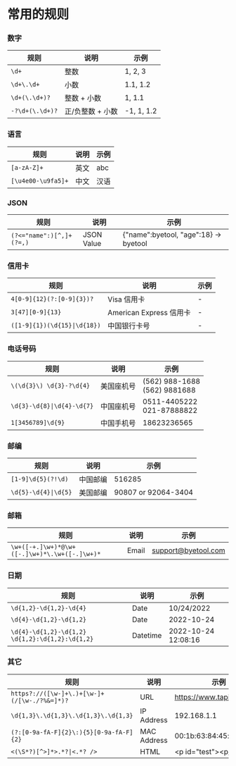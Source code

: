 # 常用的规则

### 数字

| 规则            | 说明             | 示例       |
| --------------- | ---------------- | ---------- |
| `\d+`           | 整数             | 1, 2, 3    |
| `\d+\.\d+`      | 小数             | 1.1, 1.2   |
| `\d+(\.\d+)?`   | 整数 + 小数      | 1, 1.1     |
| `-?\d+(\.\d+)?` | 正/负整数 + 小数 | -1, 1, 1.2 |

### 语言

| 规则               | 说明 | 示例 |
| ------------------ | ---- | ---- |
| `[a-zA-Z]+`        | 英文 | abc  |
| `[\u4e00-\u9fa5]+` | 中文 | 汉语 |

### JSON

| 规则                     | 说明       | 示例                                    |
| ------------------------ | ---------- | --------------------------------------- |
| `(?<="name":)[^,]+(?=,)` | JSON Value | \{"name":byetool, "age":18\} -> byetool |

### 信用卡

| 规则                         | 说明                    | 示例 |
| ---------------------------- | ----------------------- | ---- |
| `4[0-9]{12}(?:[0-9]{3})?`    | Visa 信用卡             | -    |
| `3[47][0-9]{13}`             | American Express 信用卡 | -    |
| `([1-9]{1})(\d{15}\|\d{18})` | 中国银行卡号            | -    |

### 电话号码

| 规则                       | 说明       | 示例                              |
| -------------------------- | ---------- | --------------------------------- |
| `\(\d{3}\) \d{3}-?\d{4}`   | 美国座机号 | (562) 988-1688<br />(562) 9881688 |
| `\d{3}-\d{8}\|\d{4}-\d{7}` | 中国座机号 | 0511-4405222<br />021-87888822    |
| `1[3456789]\d{9}`          | 中国手机号 | 18623236565                       |

### 邮编

| 规则                 | 说明     | 示例                |
| -------------------- | -------- | ------------------- |
| `[1-9]\d{5}(?!\d)`   | 中国邮编 | 516285              |
| `\d{5}-\d{4}\|\d{5}` | 美国邮编 | 90807 or 92064-3404 |

### 邮箱

| 规则                                          | 说明  | 示例                |
| --------------------------------------------- | ----- | ------------------- |
| `\w+([-+.]\w+)*@\w+([-.]\w+)*\.\w+([-.]\w+)*` | Email | support@byetool.com |

### 日期

| 规则                                            | 说明     | 示例                |
| ----------------------------------------------- | -------- | ------------------- |
| `\d{1,2}-\d{1,2}-\d{4}`                         | Date     | 10/24/2022          |
| `\d{4}-\d{1,2}-\d{1,2}`                         | Date     | 2022-10-24          |
| `\d{4}-\d{1,2}-\d{1,2} \d{1,2}:\d{1,2}:\d{1,2}` | Datetime | 2022-10-24 12:08:16 |

### 其它

| 规则                                         | 说明        | 示例                      |
| -------------------------------------------- | ----------- | ------------------------- |
| `https?://([\w-]+\.)+[\w-]+(/[\w-./?%&=]*)?` | URL         | https://www.tapicker.com/ |
| `\d{1,3}\.\d{1,3}\.\d{1,3}\.\d{1,3}`         | IP Address  | 192.168.1.1               |
| `(?:[0-9a-fA-F]{2}\:){5}[0-9a-fA-F]{2}`      | MAC Address | 00:1b:63:84:45:e6         |
| `<(\S*?)[^>]*>.*?\|<.*? />`                  | HTML        | \<p id="test"\>\<p\/\>    |
